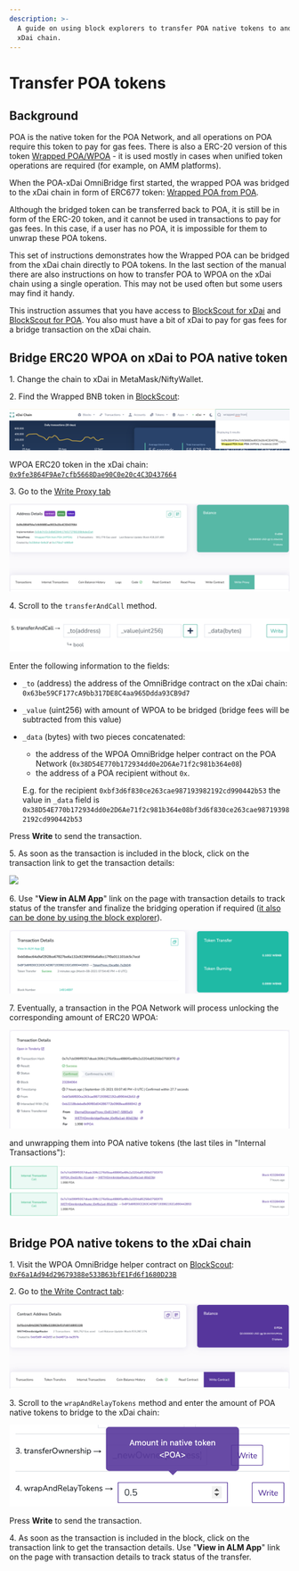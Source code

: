 ```yaml
---
description: >-
  A guide on using block explorers to transfer POA native tokens to and from the
  xDai chain.
---
```


# Transfer POA tokens

## Background

POA is the native token for the POA Network, and all operations on POA require this token to pay for gas fees. There is also a ERC-20 version of this token [Wrapped POA/WPOA](https://blockscout.com/poa/core/address/0xD2CFBCDbDF02c42951ad269dcfFa27c02151Cebd) - it is used mostly in cases when unified token operations are required (for example, on AMM platforms).

When the POA-xDai OmniBridge first started, the wrapped POA was bridged to the xDai chain in form of ERC677 token: [Wrapped POA from POA](https://blockscout.com/xdai/mainnet/address/0x9fe3864F9Ae7cfb5668Dae90C0e20c4C3D437664).

Although the bridged token can be transferred back to POA,  it is still be in form of the ERC-20 token, and it cannot be used in transactions to pay for gas fees. In this case, if a user has no POA, it is impossible for them to unwrap these POA tokens.

This set of instructions demonstrates how the Wrapped POA can be bridged from the xDai chain directly to POA tokens. In the last section of the manual there are also instructions on how to transfer POA to WPOA on the xDai chain using a single operation. This may not be used often but some users may find it handy.

This instruction assumes that you have access to [BlockScout for xDai](https://blockscout.com/xdai/mainnet) and [BlockScout for POA](https://blockscout.com/poa/core). You also must have a bit of xDai to pay for gas fees for a bridge transaction on the xDai chain.&#x20;

## Bridge ERC20 WPOA on xDai to POA native token

1\. Change the chain to xDai in MetaMask/NiftyWallet.

2\. Find the Wrapped BNB token in [BlockScout](https://blockscout.com/poa/xdai):

![](<../../.gitbook/assets/image (169).png>)

WPOA ERC20 token in the xDai chain: [`0x9fe3864F9Ae7cfb5668Dae90C0e20c4C3D437664`](https://blockscout.com/xdai/mainnet/address/0x9fe3864F9Ae7cfb5668Dae90C0e20c4C3D437664)

3\. Go to the [Write Proxy tab](https://blockscout.com/xdai/mainnet/address/0x9fe3864F9Ae7cfb5668Dae90C0e20c4C3D437664/write-proxy)

![](<../../.gitbook/assets/image (170).png>)

4\. Scroll to the `transferAndCall` method.

![](<../../.gitbook/assets/image (171).png>)

Enter the following information to the fields:

* `_to` (address) the address of the OmniBridge contract on the xDai chain:` 0x63be59CF177cA9bb317DE8C4aa965Ddda93CB9d7`
* `_value` (uint256) with amount of WPOA to be bridged (bridge fees will be subtracted from this value)
*   `_data` (bytes) with two pieces concatenated:

    * the address of the WPOA OmniBridge helper contract on the POA Network (`0x38D54E770b172934dd0e2D6Ae71f2c981b364e08`)
    * the address of a POA recipient without `0x`.

    E.g. for the recipient `0xbf3d6f830ce263cae987193982192cd990442b53` the value in `_data` field is `0x38D54E770b172934dd0e2D6Ae71f2c981b364e08bf3d6f830ce263cae987193982192cd990442b53`

Press **Write** to send the transaction.&#x20;

5\. As soon as the transaction is included in the block, click on the transaction link to get the transaction details:

![](<../../.gitbook/assets/image (142).png>)

6\. Use "**View in ALM App**" link on the page with transaction details to track status of the transfer and finalize the bridging operation if required ([it also can be done by using the block explorer](https://docs.tokenbridge.net/poa-xdai-amb/about-the-poa-xdai-amb/submit-confirmations-manually)).

![](<../../.gitbook/assets/image (172).png>)

7\. Eventually, a transaction in the POA Network will process unlocking the corresponding amount of ERC20 WPOA:

![](<../../.gitbook/assets/image (173).png>)

and unwrapping them into POA native tokens (the last tiles in "Internal Transactions"):

![](<../../.gitbook/assets/image (174).png>)

## Bridge POA native tokens to the xDai chain

1\. Visit the WPOA OmniBridge helper contract on [BlockScout](https://blockscout.com/poa/core): [`0xF6a1Ad94d29679388e533B63bfE1Fd6f1680D23B`](https://blockscout.com/poa/core/address/0xF6a1Ad94d29679388e533B63bfE1Fd6f1680D23B)

2\. Go to [the Write Contract tab](https://blockscout.com/poa/core/address/0xF6a1Ad94d29679388e533B63bfE1Fd6f1680D23B/write-contract):

![](<../../.gitbook/assets/image (175).png>)

3\. Scroll to the `wrapAndRelayTokens` method and enter the amount of POA native tokens to bridge to the xDai chain:

![](<../../.gitbook/assets/image (176).png>)

Press **Write** to send the transaction.

4\. As soon as the transaction is included in the block, click on the transaction link to get the transaction details. Use "**View in ALM App**" link on the page with transaction details to track status of the transfer.
